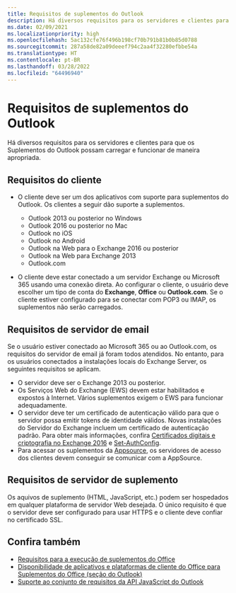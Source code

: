 ```yaml
---
title: Requisitos de suplementos do Outlook
description: Há diversos requisitos para os servidores e clientes para que os Suplementos do Outlook possam carregar e funcionar de maneira apropriada.
ms.date: 02/09/2021
ms.localizationpriority: high
ms.openlocfilehash: 5ac132cfe76f496b198cf70b791b81b0b85d0788
ms.sourcegitcommit: 287a58de82a09deeef794c2aa4f32280efbbe54a
ms.translationtype: HT
ms.contentlocale: pt-BR
ms.lasthandoff: 03/28/2022
ms.locfileid: "64496940"
---
```

# <a name="outlook-add-in-requirements"></a>Requisitos de suplementos do Outlook

Há diversos requisitos para os servidores e clientes para que os Suplementos do Outlook possam carregar e funcionar de maneira apropriada.

## <a name="client-requirements"></a>Requisitos do cliente

- O cliente deve ser um dos aplicativos com suporte para suplementos do Outlook. Os clientes a seguir dão suporte a suplementos.

  - Outlook 2013 ou posterior no Windows
  - Outlook 2016 ou posterior no Mac
  - Outlook no iOS
  - Outlook no Android
  - Outlook na Web para o Exchange 2016 ou posterior
  - Outlook na Web para Exchange 2013
  - Outlook.com

- O cliente deve estar conectado a um servidor Exchange ou Microsoft 365 usando uma conexão direta. Ao configurar o cliente, o usuário deve escolher um tipo de conta do **Exchange**, **Office** ou **Outlook.com**. Se o cliente estiver configurado para se conectar com POP3 ou IMAP, os suplementos não serão carregados.

## <a name="mail-server-requirements"></a>Requisitos de servidor de email

Se o usuário estiver conectado ao Microsoft 365 ou ao Outlook.com, os requisitos do servidor de email já foram todos atendidos. No entanto, para os usuários conectados a instalações locais do Exchange Server, os seguintes requisitos se aplicam.

- O servidor deve ser o Exchange 2013 ou posterior.
- Os Serviços Web do Exchange (EWS) devem estar habilitados e expostos à Internet. Vários suplementos exigem o EWS para funcionar adequadamente.
- O servidor deve ter um certificado de autenticação válido para que o servidor possa emitir tokens de identidade válidos. Novas instalações do Servidor do Exchange incluem um certificado de autenticação padrão. Para obter mais informações, confira [Certificados digitais e criptografia no Exchange 2016](/Exchange/architecture/client-access/certificates) e [Set-AuthConfig](/powershell/module/exchange/organization/Set-AuthConfig).
- Para acessar os suplementos da [Appsource](https://appsource.microsoft.com/marketplace/apps?product=office&page=1&src=office&corrid=a35323d5-0e3d-4cc0-ba44-57537d74aae8&omexanonuid=581941df-1c6f-4eda-89e7-651af8aeaeb2), os servidores de acesso dos clientes devem conseguir se comunicar com a AppSource.

## <a name="add-in-server-requirements"></a>Requisitos de servidor de suplemento

Os aquivos de suplemento (HTML, JavaScript, etc.) podem ser hospedados em qualquer plataforma de servidor Web desejada. O único requisito é que o servidor deve ser configurado para usar HTTPS e o cliente deve confiar no certificado SSL.

## <a name="see-also"></a>Confira também

- [Requisitos para a execução de suplementos do Office](../concepts/requirements-for-running-office-add-ins.md)
- [Disponibilidade de aplicativos e plataformas de cliente do Office para Suplementos do Office (seção do Outlook)](/javascript/api/requirement-sets#outlook)
- [Suporte ao conjunto de requisitos da API JavaScript do Outlook](/javascript/api/requirement-sets/outlook/outlook-api-requirement-sets#requirement-sets-supported-by-exchange-servers-and-outlook-clients)
